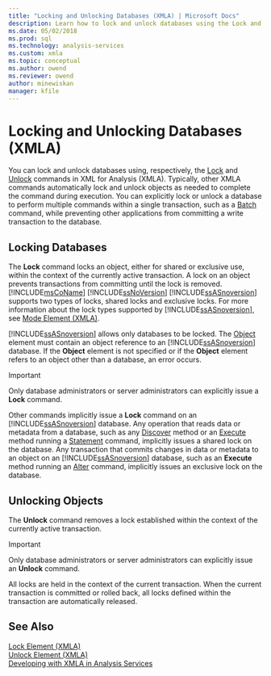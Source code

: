```yaml
---
title: "Locking and Unlocking Databases (XMLA) | Microsoft Docs"
description: Learn how to lock and unlock databases using the Lock and Unlock commands, respectively, in XML for Analysis (XMLA).
ms.date: 05/02/2018
ms.prod: sql
ms.technology: analysis-services
ms.custom: xmla
ms.topic: conceptual
ms.author: owend
ms.reviewer: owend
author: minewiskan
manager: kfile
---
```

# Locking and Unlocking Databases (XMLA)
  You can lock and unlock databases using, respectively, the [Lock](../xmla/xml-elements-commands/lock-element-xmla.md) and [Unlock](../xmla/xml-elements-commands/lock-element-xmla.md) commands in XML for Analysis (XMLA). Typically, other XMLA commands automatically lock and unlock objects as needed to complete the command during execution. You can explicitly lock or unlock a database to perform multiple commands within a single transaction, such as a [Batch](../xmla/xml-elements-commands/batch-element-xmla.md) command, while preventing other applications from committing a write transaction to the database.  
  
## Locking Databases  
 The **Lock** command locks an object, either for shared or exclusive use, within the context of the currently active transaction. A lock on an object prevents transactions from committing until the lock is removed. [!INCLUDE[msCoName](../includes/msconame-md.md)] [!INCLUDE[ssNoVersion](../includes/ssnoversion-md.md)] [!INCLUDE[ssASnoversion](../includes/ssasnoversion-md.md)] supports two types of locks, shared locks and exclusive locks. For more information about the lock types supported by [!INCLUDE[ssASnoversion](../includes/ssasnoversion-md.md)], see [Mode Element &#40;XMLA&#41;](../xmla/xml-elements-properties/mode-element-xmla.md).  
  
 [!INCLUDE[ssASnoversion](../includes/ssasnoversion-md.md)] allows only databases to be locked. The [Object](../xmla/xml-elements-properties/object-element-xmla.md) element must contain an object reference to an [!INCLUDE[ssASnoversion](../includes/ssasnoversion-md.md)] database. If the **Object** element is not specified or if the **Object** element refers to an object other than a database, an error occurs.  
  
> [!IMPORTANT]  
>  Only database administrators or server administrators can explicitly issue a **Lock** command.  
  
 Other commands implicitly issue a **Lock** command on an [!INCLUDE[ssASnoversion](../includes/ssasnoversion-md.md)] database. Any operation that reads data or metadata from a database, such as any [Discover](../xmla/xml-elements-methods-discover.md) method or an [Execute](../xmla/xml-elements-methods-execute.md) method running a [Statement](../xmla/xml-elements-commands/statement-element-xmla.md) command, implicitly issues a shared lock on the database. Any transaction that commits changes in data or metadata to an object on an [!INCLUDE[ssASnoversion](../includes/ssasnoversion-md.md)] database, such as an **Execute** method running an [Alter](../xmla/xml-elements-commands/alter-element-xmla.md) command, implicitly issues an exclusive lock on the database.  
  
## Unlocking Objects  
 The **Unlock** command removes a lock established within the context of the currently active transaction.  
  
> [!IMPORTANT]  
>  Only database administrators or server administrators can explicitly issue an **Unlock** command.  
  
 All locks are held in the context of the current transaction. When the current transaction is committed or rolled back, all locks defined within the transaction are automatically released.  
  
## See Also  
 [Lock Element &#40;XMLA&#41;](../xmla/xml-elements-commands/lock-element-xmla.md)   
 [Unlock Element &#40;XMLA&#41;](../xmla/xml-elements-commands/lock-element-xmla.md)   
 [Developing with XMLA in Analysis Services](../../analysis-services/multidimensional-models-scripting-language-assl-xmla/developing-with-xmla-in-analysis-services.md)  
  
